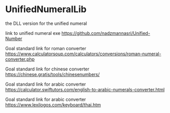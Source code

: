 # UnifiedNumeralLib

the DLL version for the unified numeral

link to unified numeral exe https://github.com/nadzmannasri/Unified-Number

Goal standard link for roman converter https://www.calculatorsoup.com/calculators/conversions/roman-numeral-converter.php

Goal standard link for chinese converter https://chinese.gratis/tools/chinesenumbers/

Goal standard link for arabic converter https://calculator.swiftutors.com/english-to-arabic-numerals-converter.html

Goal standard link for arabic converter https://www.lexilogos.com/keyboard/thai.htm
